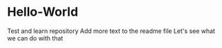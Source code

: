 # Hello-World
Test and learn repository
Add more text to the readme file
Let's see what we can do with that
